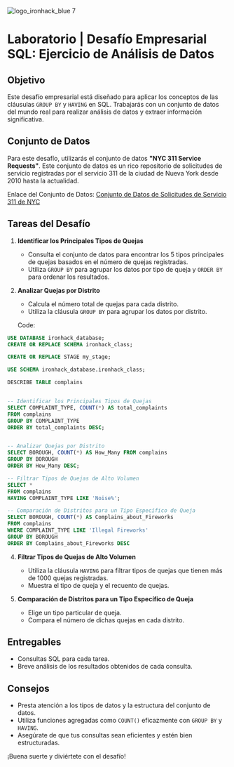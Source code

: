 ![logo_ironhack_blue 7](https://user-images.githubusercontent.com/23629340/40541063-a07a0a8a-601a-11e8-91b5-2f13e4e6b441.png)

# Laboratorio | Desafío Empresarial SQL: Ejercicio de Análisis de Datos

## Objetivo

Este desafío empresarial está diseñado para aplicar los conceptos de las cláusulas `GROUP BY` y `HAVING` en SQL. Trabajarás con un conjunto de datos del mundo real para realizar análisis de datos y extraer información significativa.

## Conjunto de Datos

Para este desafío, utilizarás el conjunto de datos **"NYC 311 Service Requests"**. Este conjunto de datos es un rico repositorio de solicitudes de servicio registradas por el servicio 311 de la ciudad de Nueva York desde 2010 hasta la actualidad.

Enlace del Conjunto de Datos: [Conjunto de Datos de Solicitudes de Servicio 311 de NYC](https://nycopendata.socrata.com/Social-Services/311-Service-Requests-from-2010-to-Present/erm2-nwe9)

## Tareas del Desafío

1. **Identificar los Principales Tipos de Quejas**
   - Consulta el conjunto de datos para encontrar los 5 tipos principales de quejas basados en el número de quejas registradas.
   - Utiliza `GROUP BY` para agrupar los datos por tipo de queja y `ORDER BY` para ordenar los resultados.

2. **Analizar Quejas por Distrito**
   - Calcula el número total de quejas para cada distrito.
   - Utiliza la cláusula `GROUP BY` para agrupar los datos por distrito.
  
   Code:
   
```sql   
USE DATABASE ironhack_database;
CREATE OR REPLACE SCHEMA ironhack_class;

CREATE OR REPLACE STAGE my_stage;

USE SCHEMA ironhack_database.ironhack_class;

DESCRIBE TABLE complains


-- Identificar los Principales Tipos de Quejas
SELECT COMPLAINT_TYPE, COUNT(*) AS total_complaints
FROM complains
GROUP BY COMPLAINT_TYPE
ORDER BY total_complaints DESC;


-- Analizar Quejas por Distrito
SELECT BOROUGH, COUNT(*) AS How_Many FROM complains
GROUP BY BOROUGH
ORDER BY How_Many DESC;

-- Filtrar Tipos de Quejas de Alto Volumen
SELECT *
FROM complains
HAVING COMPLAINT_TYPE LIKE 'Noise%';

-- Comparación de Distritos para un Tipo Específico de Queja
SELECT BOROUGH, COUNT(*) AS Complains_about_Fireworks
FROM complains
WHERE COMPLAINT_TYPE LIKE 'Illegal Fireworks'
GROUP BY BOROUGH
ORDER BY Complains_about_Fireworks DESC
```

4. **Filtrar Tipos de Quejas de Alto Volumen**
   - Utiliza la cláusula `HAVING` para filtrar tipos de quejas que tienen más de 1000 quejas registradas.
   - Muestra el tipo de queja y el recuento de quejas.

5. **Comparación de Distritos para un Tipo Específico de Queja**
   - Elige un tipo particular de queja.
   - Compara el número de dichas quejas en cada distrito.

## Entregables

- Consultas SQL para cada tarea.
- Breve análisis de los resultados obtenidos de cada consulta.

## Consejos

- Presta atención a los tipos de datos y la estructura del conjunto de datos.
- Utiliza funciones agregadas como `COUNT()` eficazmente con `GROUP BY` y `HAVING`.
- Asegúrate de que tus consultas sean eficientes y estén bien estructuradas.

¡Buena suerte y diviértete con el desafío!
